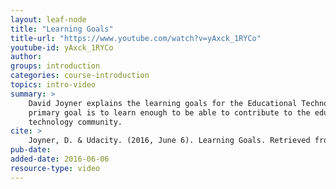 ```yaml
---
layout: leaf-node
title: "Learning Goals"
title-url: "https://www.youtube.com/watch?v=yAxck_1RYCo"
youtube-id: yAxck_1RYCo
author: 
groups: introduction
categories: course-introduction
topics: intro-video
summary: >
    David Joyner explains the learning goals for the Educational Technology course.  The
    primary goal is to learn enough to be able to contribute to the educational
    technology community.
cite: >
    Joyner, D. & Udacity. (2016, June 6). Learning Goals. Retrieved from https://www.youtube.com/watch?v=yAxck_1RYCo
pub-date: 
added-date: 2016-06-06
resource-type: video
---
```

